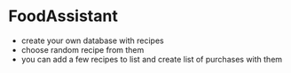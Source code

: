 # FoodAssistant

* create your own database with recipes
* choose random recipe from them
* you can add a few recipes to list and create list of purchases with them